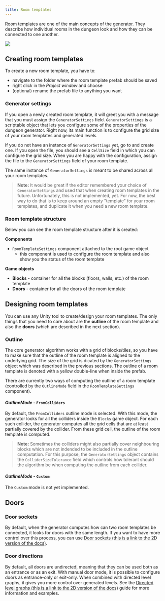 ```yaml
---
title: Room templates
---
```


Room templates are one of the main concepts of the generator. They describe how individual rooms in the dungeon look and how they can be connected to one another.

<Image src="3d/room_templates/example.png" caption="Example of a simple room template. Outline of the room template is highlighted with yellow double line and possible door positions are red." />

## Creating room templates

To create a new room template, you have to:

- navigate to the folder where the room template prefab should be saved
- right click in the *Project window* and choose <Path path="3d:Dungeon room template" />
- (optional) rename the prefab file to anything you want

### Generator settings

If you open a newly created room template, it will greet you with a message that you must assign the `GeneratorSettings` field. `GeneratorSettings` is a scriptable object that lets you configure some of the properties of the dungeon generator. Right now, its main function is to configure the grid size of your room templates and generated levels.

If you do not have an instance of `GeneratorSettings` yet, go to <Path path="3d:Generator settings" /> and create one. If you open the file, you should see a `CellSize` field in which you can configure the grid size. When you are happy with the configuration, assign the file to the `GeneratorSettings` field of your room template.

The same instance of `GeneratorSettings` is meant to be shared across all your room templates.

> **Note:** It would be great if the editor remembered your choice of `GeneratorSettings` and used that when creating room templates in the future. Unfortunately, this is not implemented, yet. For now, the best way to do that is to keep around an empty "template" for your room templates, and duplicate it when you need a new room template.

### Room template structure

Below you can see the room template structure after it is created:

**Components**

- `RoomTemplateSettings` component attached to the root game object
    - this component is used to configure the room template and also show you the status of the room template

**Game objects**

- **Blocks** - container for all the blocks (floors, walls, etc.) of the room template
- **Doors** - container for all the doors of the room template

## Designing room templates

You can use any Unity tool to create/design your room templates. The only things that you need to care about are the **outline** of the room template and also the **doors** (which are described in the next section).

### Outline

The core generator algorithm works with a grid of blocks/tiles, so you have to make sure that the outline of the room template is aligned to the underlying grid. The size of the grid is dicated by the `GeneratorSettings` object which was described in the previous sections. The outline of a room template is denoted with a yellow double-line when inside the prefab.

There are currently two ways of computing the outline of a room template (controlled by the `OutlineMode` field in the `RoomTemplateSettings` component).

#### *OutlineMode* - `FromColliders`

By default, the `FromColliders` outline mode is selected. With this mode, the generator looks for all the colliders inside the `Blocks` game object. For each such collider, the generator computes all the grid cells that are at least partially covered by the collider. From these grid cell, the outline of the room template is computed.

> **Note:** Sometimes the colliders might also partially cover neighbouring blocks which are not indended to be included in the outline computation. For this purpose, the `GeneratorSettings` object contains the `ColliderSizeTolerance` field which controls how tolerant should the algorithm be when computing the outline from each collider.

#### *OutlineMode* - `Custom`

The `Custom` mode is not yet implemented.

## Doors

### Door sockets

By default, when the generator computes how can two room templates be connected, it looks for doors with the same length. If you want to have more control over this process, you can use [Door sockets (this is a link to the 2D version of the docs)](../../guides/door-sockets.md).

### Door directions

By default, all doors are undirected, meaning that they can be used both as an entrance or as an exit. With manual door mode, it is possible to configure doors as entrance-only or exit-only. When combined with directed level graphs, it gives you more control over generated levels. See the [Directed level graphs (this is a link to the 2D version of the docs)](../../guides/directed-level-graphs.md) guide for more information and examples.